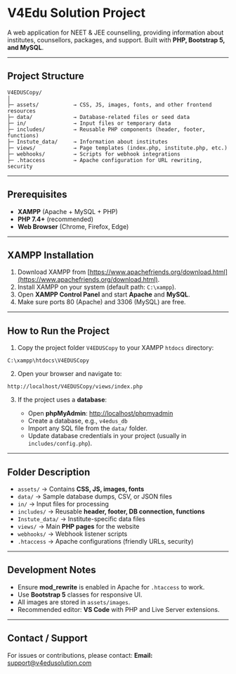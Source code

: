# V4Edu Solution Project

A web application for NEET & JEE counselling, providing information about institutes, counsellors, packages, and support. Built with **PHP, Bootstrap 5, and MySQL**.

---

## Project Structure

```
V4EDUSCopy/
│
├─ assets/           → CSS, JS, images, fonts, and other frontend resources
├─ data/             → Database-related files or seed data
├─ in/               → Input files or temporary data
├─ includes/         → Reusable PHP components (header, footer, functions)
├─ Instute_data/     → Information about institutes
├─ views/            → Page templates (index.php, institute.php, etc.)
├─ webhooks/         → Scripts for webhook integrations
├─ .htaccess         → Apache configuration for URL rewriting, security
```

---

## Prerequisites

* **XAMPP** (Apache + MySQL + PHP)
* **PHP 7.4+** (recommended)
* **Web Browser** (Chrome, Firefox, Edge)

---

## XAMPP Installation

1. Download XAMPP from [https://www.apachefriends.org/download.html](https://www.apachefriends.org/download.html).
2. Install XAMPP on your system (default path: `C:\xampp`).
3. Open **XAMPP Control Panel** and start **Apache** and **MySQL**.
4. Make sure ports 80 (Apache) and 3306 (MySQL) are free.

---

## How to Run the Project

1. Copy the project folder `V4EDUSCopy` to your XAMPP `htdocs` directory:

```
C:\xampp\htdocs\V4EDUSCopy
```

2. Open your browser and navigate to:

```
http://localhost/V4EDUSCopy/views/index.php
```

3. If the project uses a **database**:

   * Open **phpMyAdmin**: [http://localhost/phpmyadmin](http://localhost/phpmyadmin)
   * Create a database, e.g., `v4edus_db`
   * Import any SQL file from the `data/` folder.
   * Update database credentials in your project (usually in `includes/config.php`).

---

## Folder Description

* `assets/` → Contains **CSS, JS, images, fonts**
* `data/` → Sample database dumps, CSV, or JSON files
* `in/` → Input files for processing
* `includes/` → Reusable **header, footer, DB connection, functions**
* `Instute_data/` → Institute-specific data files
* `views/` → Main **PHP pages** for the website
* `webhooks/` → Webhook listener scripts
* `.htaccess` → Apache configurations (friendly URLs, security)

---

## Development Notes

* Ensure **mod_rewrite** is enabled in Apache for `.htaccess` to work.
* Use **Bootstrap 5** classes for responsive UI.
* All images are stored in `assets/images`.
* Recommended editor: **VS Code** with PHP and Live Server extensions.

---

## Contact / Support

For issues or contributions, please contact:
**Email:** [support@v4edusolution.com](mailto:support@v4edusolution.com)
